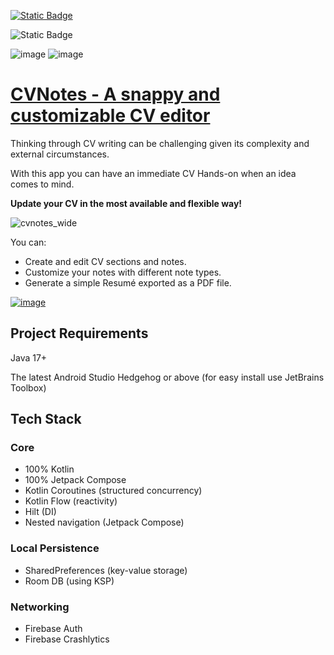 [![Static Badge](https://img.shields.io/badge/release%20-%20v1.0.0%20-%20%231082C3)](https://github.com/revs87/cvnotes-and/releases/tag/v1.0.0)

![Static Badge](https://img.shields.io/badge/License%20-%20Apache%202.0%20-%20%231082C3)

![image](https://img.shields.io/badge/Kotlin-0095D5?&style=for-the-badge&logo=kotlin&logoColor=white)
![image](https://img.shields.io/badge/firebase-ffca28?style=for-the-badge&logo=firebase&logoColor=black)


# [CVNotes - A snappy and customizable CV editor](https://play.google.com/store/apps/details?id=pt.rvcoding.cvnotes)
Thinking through CV writing can be challenging given its complexity and external circumstances.

With this app you can have an immediate CV Hands-on when an idea comes to mind.

**Update your CV in the most available and flexible way!**

![cvnotes_wide](https://github.com/revs87/cvnotes-and/assets/556860/0ce3dd39-3b31-4e92-b39b-827c23ec5598)

You can:
- Create and edit CV sections and notes.
- Customize your notes with different note types.
- Generate a simple Resumé exported as a PDF file.

[![image](https://github.com/revs87/cvnotes-and/assets/556860/68be9cd6-34fb-49e3-8059-1343abdcbd49)](https://play.google.com/store/apps/details?id=pt.rvcoding.cvnotes)

## Project Requirements
Java 17+

The latest Android Studio Hedgehog or above (for easy install use JetBrains Toolbox)

## Tech Stack
### Core
- 100% Kotlin
- 100% Jetpack Compose
- Kotlin Coroutines (structured concurrency)
- Kotlin Flow (reactivity)
- Hilt (DI)
- Nested navigation (Jetpack Compose)

### Local Persistence
- SharedPreferences (key-value storage)
- Room DB (using KSP)

### Networking
- Firebase Auth
- Firebase Crashlytics
